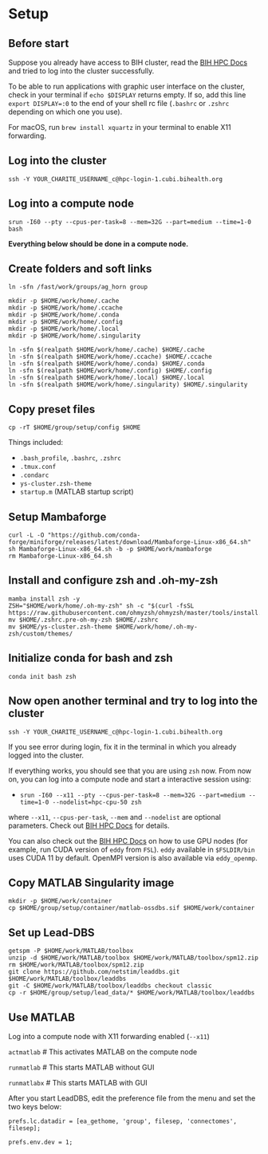 # Setup

## Before start

Suppose you already have access to BIH cluster, read the [BIH HPC Docs](https://docs.hpc.bihealth.org/) and tried to log into the cluster successfully.

To be able to run applications with graphic user interface on the cluster, check in your terminal if `echo $DISPLAY` returns empty. If so, add this line `export DISPLAY=:0` to the end of your shell rc file (`.bashrc` or `.zshrc` depending on which one you use).

For macOS, run `brew install xquartz` in your terminal to enable X11 forwarding.

## Log into the cluster

`ssh -Y YOUR_CHARITE_USERNAME_c@hpc-login-1.cubi.bihealth.org`

## Log into a compute node

`srun -I60 --pty --cpus-per-task=8 --mem=32G --part=medium --time=1-0 bash`

**Everything below should be done in a compute node.**

## Create folders and soft links

```
ln -sfn /fast/work/groups/ag_horn group

mkdir -p $HOME/work/home/.cache
mkdir -p $HOME/work/home/.ccache
mkdir -p $HOME/work/home/.conda
mkdir -p $HOME/work/home/.config
mkdir -p $HOME/work/home/.local
mkdir -p $HOME/work/home/.singularity

ln -sfn $(realpath $HOME/work/home/.cache) $HOME/.cache
ln -sfn $(realpath $HOME/work/home/.ccache) $HOME/.ccache
ln -sfn $(realpath $HOME/work/home/.conda) $HOME/.conda
ln -sfn $(realpath $HOME/work/home/.config) $HOME/.config
ln -sfn $(realpath $HOME/work/home/.local) $HOME/.local
ln -sfn $(realpath $HOME/work/home/.singularity) $HOME/.singularity
```

## Copy preset files

`cp -rT $HOME/group/setup/config $HOME`

Things included:

* `.bash_profile`, `.bashrc`, `.zshrc`
* `.tmux.conf`
* `.condarc`
* `ys-cluster.zsh-theme`
* `startup.m` (MATLAB startup script)

## Setup Mambaforge

```
curl -L -O "https://github.com/conda-forge/miniforge/releases/latest/download/Mambaforge-Linux-x86_64.sh"
sh Mambaforge-Linux-x86_64.sh -b -p $HOME/work/mambaforge
rm Mambaforge-Linux-x86_64.sh
```

## Install and configure zsh and .oh-my-zsh

```
mamba install zsh -y
ZSH="$HOME/work/home/.oh-my-zsh" sh -c "$(curl -fsSL https://raw.githubusercontent.com/ohmyzsh/ohmyzsh/master/tools/install.sh)"
mv $HOME/.zshrc.pre-oh-my-zsh $HOME/.zshrc
mv $HOME/ys-cluster.zsh-theme $HOME/work/home/.oh-my-zsh/custom/themes/
```

## Initialize conda for bash and zsh

```
conda init bash zsh
```

## Now open another terminal and try to log into the cluster

`ssh -Y YOUR_CHARITE_USERNAME_c@hpc-login-1.cubi.bihealth.org`

If you see error during login, fix it in the terminal in which you already logged into the cluster.

If everything works, you should see that you are using `zsh` now. From now on, you can log into a compute node and start a interactive session using:

* `srun -I60 --x11 --pty --cpus-per-task=8 --mem=32G --part=medium --time=1-0 --nodelist=hpc-cpu-50 zsh`

where `--x11`, `--cpus-per-task`, `--mem` and `--nodelist` are optional parameters. Check out [BIH HPC Docs](https://docs.hpc.bihealth.org/slurm/quickstart/) for details.

You can also check out the [BIH HPC Docs](https://docs.hpc.bihealth.org/how-to/connect/gpu-nodes/) on how to use GPU nodes (for example, run CUDA version of `eddy` from `FSL`). `eddy` available in `$FSLDIR/bin` uses CUDA 11 by default. OpenMPI version is also available via `eddy_openmp`.

## Copy MATLAB Singularity image

```
mkdir -p $HOME/work/container
cp $HOME/group/setup/container/matlab-ossdbs.sif $HOME/work/container
```

## Set up Lead-DBS

```
getspm -P $HOME/work/MATLAB/toolbox
unzip -d $HOME/work/MATLAB/toolbox $HOME/work/MATLAB/toolbox/spm12.zip
rm $HOME/work/MATLAB/toolbox/spm12.zip
git clone https://github.com/netstim/leaddbs.git $HOME/work/MATLAB/toolbox/leaddbs
git -C $HOME/work/MATLAB/toolbox/leaddbs checkout classic
cp -r $HOME/group/setup/lead_data/* $HOME/work/MATLAB/toolbox/leaddbs
```

## Use MATLAB

Log into a compute node with X11 forwarding enabled (`--x11`)

`actmatlab` # This activates MATLAB on the compute node

`runmatlab` # This starts MATLAB without GUI

`runmatlabx` # This starts MATLAB with GUI

After you start LeadDBS, edit the preference file from the menu and set the two keys below:

`prefs.lc.datadir = [ea_gethome, 'group', filesep, 'connectomes', filesep];`

`prefs.env.dev = 1;`
